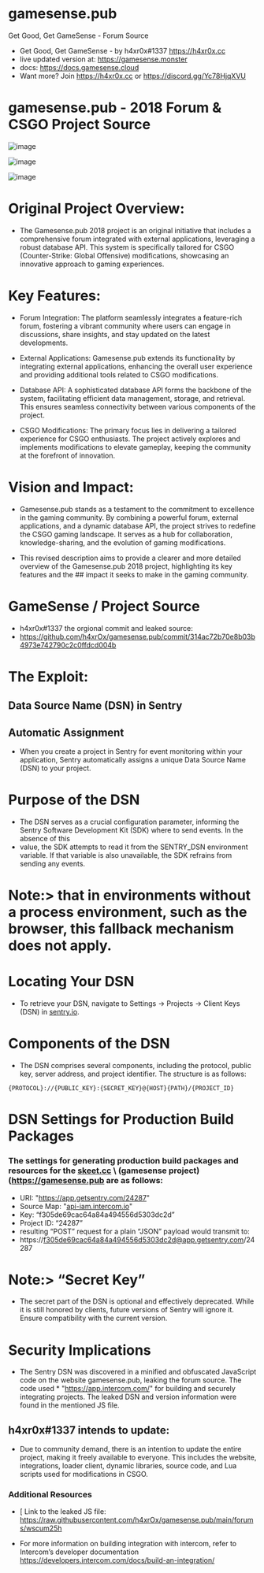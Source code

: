 # gamesense.pub
Get Good, Get GameSense - Forum Source

* Get Good, Get GameSense - by h4xr0x#1337 https://h4xr0x.cc
* live updated version at: https://gamesense.monster
* docs: https://docs.gamesense.cloud
* Want more? Join https://h4xr0x.cc or https://discord.gg/Yc78HjqXVU


# gamesense.pub - 2018 Forum & CSGO Project Source

![image](https://github.com/h4xrOx/gamesense.pub/assets/65768277/07a79b99-0679-4dd6-8a59-2859618d24f2)

![image](https://github.com/h4xrOx/gamesense.pub/assets/65768277/33cb6897-e4f1-4730-90d9-4acaf09461df)


![image](https://github.com/h4xrOx/gamesense.pub/assets/65768277/6294a38f-c98e-421d-bc95-5a52e9d9288f)

# Original Project Overview:

* The Gamesense.pub 2018 project is an original initiative that includes a comprehensive forum integrated with external applications, leveraging a robust database API. This system is specifically tailored for CSGO (Counter-Strike: Global Offensive) modifications, showcasing an innovative approach to gaming experiences.

# Key Features:

* Forum Integration: The platform seamlessly integrates a feature-rich forum, fostering a vibrant community where users can engage in discussions, share insights, and stay updated on the latest developments.

* External Applications: Gamesense.pub extends its functionality by integrating external applications, enhancing the overall user experience and providing additional tools related to CSGO modifications.

* Database API: A sophisticated database API forms the backbone of the system, facilitating efficient data management, storage, and retrieval. This ensures seamless connectivity between various components of the project.

* CSGO Modifications: The primary focus lies in delivering a tailored experience for CSGO enthusiasts. The project actively explores and implements modifications to elevate gameplay, keeping the community at the forefront of innovation.

# Vision and Impact:

* Gamesense.pub stands as a testament to the commitment to excellence in the gaming community. By combining a powerful forum, external applications, and a dynamic database API, the project strives to redefine the CSGO gaming landscape. It serves as a hub for collaboration, knowledge-sharing, and the evolution of gaming modifications.

* This revised description aims to provide a clearer and more detailed overview of the Gamesense.pub 2018 project, highlighting its key features and the ## impact it seeks to make in the gaming community.

# GameSense / Project Source
* h4xr0x#1337 the orgional commit and leaked source:
* https://github.com/h4xrOx/gamesense.pub/commit/314ac72b70e8b03b4973e742790c2c0ffdcd004b

# The Exploit:
## Data Source Name (DSN) in Sentry
## Automatic Assignment

*  When you create a project in Sentry for event monitoring within your application, Sentry automatically assigns a unique Data Source Name (DSN) to your project.

# Purpose of the DSN

* The DSN serves as a crucial configuration parameter, informing the Sentry Software Development Kit (SDK) where to send events. In the absence of this 
* value, the SDK attempts to read it from the SENTRY_DSN environment variable. If that variable is also unavailable, the SDK refrains from sending any events.

# Note:> that in environments without a process environment, such as the browser, this fallback mechanism does not apply.

# Locating Your DSN

* To retrieve your DSN, navigate to Settings -> Projects -> Client Keys (DSN) in [sentry.io](http://sentry.io/).

# Components of the DSN

* The DSN comprises several components, including the protocol, public key, server address, and project identifier. The structure is as follows:

```{PROTOCOL}://{PUBLIC_KEY}:{SECRET_KEY}@{HOST}{PATH}/{PROJECT_ID}```

# DSN Settings for Production Build Packages

### The settings for generating production build packages and resources for the [skeet.cc](http://skeet.cc/) \ (gamesense project)(https://gamesense.pub are as follows:

*  URI: "https://app.getsentry.com/24287"
*  Source Map: "[api-iam.intercom.io](http://api-iam.intercom.io/)"
*  Key: “f305de69cac64a84a494556d5303dc2d”
*  Project ID: “24287”
*  resulting “POST” request for a plain “JSON” payload would transmit to:
*  https://f305de69cac64a84a494556d5303dc2d@app.getsentry.com/24287

# Note:> “Secret Key”

* The secret part of the DSN is optional and effectively deprecated. While it is still honored by clients, future versions of Sentry will ignore it. Ensure compatibility with the current version.

# Security Implications

* The Sentry DSN was discovered in a minified and obfuscated JavaScript code on the website gamesense.pub, leaking the forum source. The code used * "https://app.intercom.com/" for building and securely integrating projects. The leaked DSN and version information were found in the mentioned JS file.

## h4xr0x#1337 intends to update:

* Due to community demand, there is an intention to update the entire project, making it freely available to everyone. This includes the website, integrations, loader client, dynamic libraries, source code, and Lua scripts used for modifications in CSGO.

### Additional Resources

* [ Link to the leaked JS file: https://raw.githubusercontent.com/h4xrOx/gamesense.pub/main/forums/wscum25h

* For more information on building integration with intercom, refer to Intercom’s developer documentation https://developers.intercom.com/docs/build-an-integration/
